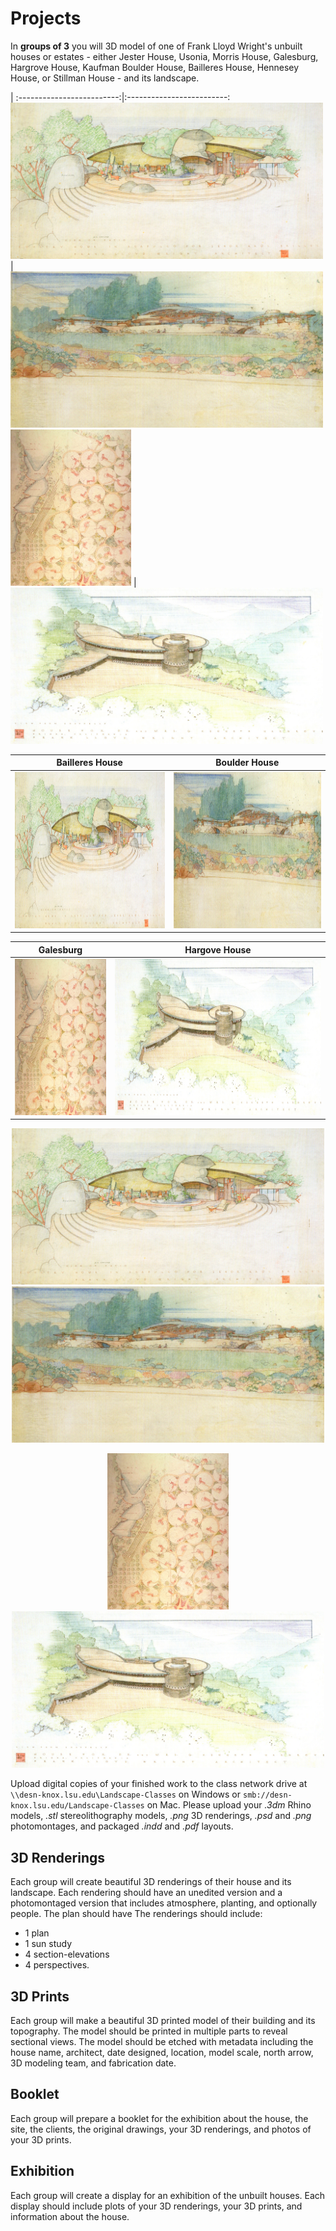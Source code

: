 # Projects
In **groups of 3**
you will 3D model of one of
Frank Lloyd Wright's unbuilt houses or estates -
either Jester House, Usonia, Morris House, Galesburg,
Hargrove House, Kaufman Boulder House, Bailleres House,
Hennesey House, or Stillman House -
and its landscape.

|
:-------------------------:|:-------------------------:
<img src="images/bailleres_1.jpg" height="250">  |  <img src="images/boulder.jpg" height="250">
<img src="images/galesburg.jpg" height="250"> | <img src="images/hargrove_1.jpg" height="250">

Bailleres House | Boulder House
:-------------------------:|:-------------------------:
<img src="images/bailleres_1.jpg" height="250">  |  <img src="images/boulder.jpg" height="250">

Galesburg | Hargove House
:-------------------------:|:-------------------------:
<img src="images/galesburg.jpg" height="250"> | <img src="images/hargrove_1.jpg" height="250">


<p align="center">
  <img src="images/bailleres_1.jpg" height="250">
  <img src="images/boulder.jpg" height="250">
</p>

<p align="center">
  <img src="images/galesburg.jpg" height="250">
  <img src="images/hargrove_1.jpg" height="250">
</p>


Upload digital copies of your finished work to the class network drive
at `\\desn-knox.lsu.edu\Landscape-Classes` on Windows
or `smb://desn-knox.lsu.edu/Landscape-Classes` on Mac.
Please upload your *.3dm* Rhino models,
*.stl* stereolithography models,
*.png* 3D renderings,
*.psd* and *.png* photomontages,
and packaged *.indd* and *.pdf* layouts.

## 3D Renderings
Each group will create beautiful 3D renderings
of their house and its landscape.
Each rendering should have an unedited version
and a photomontaged version that
includes atmosphere, planting, and optionally people.
The plan should have
The renderings should include:
* 1 plan
* 1 sun study
* 4 section-elevations
* 4 perspectives.

## 3D Prints
Each group will make a beautiful 3D printed model
of their building and its topography.
The model should be printed in multiple parts
to reveal sectional views.
The model should be etched with metadata including
the house name, architect, date designed, location,
model scale, north arrow, 3D modeling team, and fabrication date.

## Booklet
Each group will prepare a booklet for the exhibition
about the house, the site, the clients, the original drawings,
your 3D renderings, and photos of your 3D prints.

## Exhibition
Each group will create a display for
an exhibition of the unbuilt houses.
Each display should include
plots of your 3D renderings,
your 3D prints, and
information about the house.
